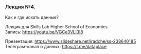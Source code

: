 ### Лекция №4.     
Как и где искать данные?  

Лекция для Skills Lab Higher School of Economics.                
Запись: https://youtu.be/VGCe3VLI3I8       

Презентация: https://www.slideshare.net/iradche/ss-238640185     
Телеграм-канал о данных: https://t.me/dataplace

